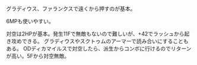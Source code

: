 グラディウス、ファランクスで遠くから押すのが基本。

6MPも使いやすい。

対空は2HPが基本。発生11Fで無敵もないので難しいが、+42でラッシュから起き攻めできる。
グラディウスやスクトゥムのアーマーで読み合いにすることもある。
ODディカマイルスで対空したら、派生からコンボに行けるのでリターンが高い。5Fから対空無敵。
